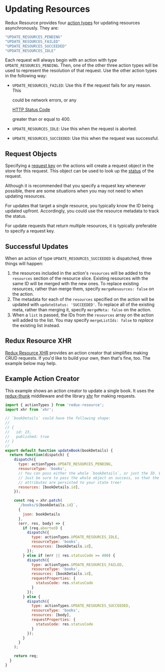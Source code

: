 # Updating Resources

Redux Resource provides four [action types](./) for updating resources asynchronously. They are:

```javascript
"UPDATE_RESOURCES_PENDING"
"UPDATE_RESOURCES_FAILED"
"UPDATE_RESOURCES_SUCCEEDED"
"UPDATE_RESOURCES_IDLE"
```

Each request will always begin with an action with type `UPDATE_RESOURCES_PENDING`. Then, one of the other three action types will be used to represent the resolution of that request. Use the other action types in the following way:

* `UPDATE_RESOURCES_FAILED`: Use this if the request fails for any reason. This

  could be network errors, or any

  [HTTP Status Code](https://en.wikipedia.org/wiki/List_of_HTTP_status_codes)

  greater than or equal to 400.

* `UPDATE_RESOURCES_IDLE`: Use this when the request is aborted.
* `UPDATE_RESOURCES_SUCCEEDED`: Use this when the request was successful.

## Request Objects

Specifying a [request key](https://github.com/jamesplease/redux-resource/tree/9ec75169fbfdce22b9e69697a049704cb4f3998a/docs/requests/requests/request-keys.md) on the actions will create a request object in the store for this request. This object can be used to look up the [status](https://github.com/jamesplease/redux-resource/tree/9ec75169fbfdce22b9e69697a049704cb4f3998a/docs/requests/requests/request-statuses.md) of the request.

Although it is recommended that you specify a request key whenever possible, there are some situations when you may not need to when updating resources.

For updates that target a single resource, you typically know the ID being updated upfront. Accordingly, you could use the resource metadata to track the status.

For update requests that return multiple resources, it is typically preferable to specify a request key.

## Successful Updates

When an action of type `UPDATE_RESOURCES_SUCCEEDED` is dispatched, three things will happen:

1. the resources included in the action's `resources` will be added to the `resources` section of the resource slice. Existing resources with the same ID will be merged with the new ones. To replace existing resources, rather than merge them, specify `mergeResources: false` on the action.
2. The metadata for each of the `resources` specified on the action will be updated with `updateStatus: 'SUCCEEDED'`. To replace all of the existing meta, rather than merging it, specify `mergeMeta: false` on the action.
3. When a `list` is passed, the IDs from the `resources` array on the action will added to the list. You may specify `mergeListIds: false` to _replace_ the existing list instead.

## Redux Resource XHR

[Redux Resource XHR](../../ecosystem-extras/redux-resource-xhr.md) provides an action creator that simplifies making CRUD requests. If you'd like to build your own, then that's fine, too. The example below may help.

## Example Action Creator

This example shows an action creator to update a single book. It uses the [redux-thunk](https://github.com/gaearon/redux-thunk) middleware and the library [xhr](https://github.com/naugtur/xhr) for making requests.

```javascript
import { actionTypes } from 'redux-resource';
import xhr from 'xhr';

// `bookDetails` could have the following shape:
//
// {
//   id: 23,
//   published: true
// }
//
export default function updateBook(bookDetails) {
  return function(dispatch) {
    dispatch({
      type: actionTypes.UPDATE_RESOURCES_PENDING,
      resourceType: 'books',
      // You can pass either the whole `bookDetails`, or just the ID. Both work.
      // Just be sure to pass the whole object on success, so that the updated
      // attributes are persisted to your state tree!
      resources: [bookDetails.id],
    });

    const req = xhr.patch(
      `/books/${bookDetails.id}`,
      {
        json: bookDetails
      },
      (err, res, body) => {
        if (req.aborted) {
          dispatch({
            type: actionTypes.UPDATE_RESOURCES_IDLE,
            resourceType: 'books',
            resources: [bookDetails.id],
          });
        } else if (err || res.statusCode >= 400) {
          dispatch({
            type: actionTypes.UPDATE_RESOURCES_FAILED,
            resourceType: 'books',
            resources: [bookDetails.id],
            requestProperties: {
              statusCode: res.statusCode 
            }
          });
        } else {
          dispatch({
            type: actionTypes.UPDATE_RESOURCES_SUCCEEDED,
            resourceType: 'books',
            resources: [body],
            requestProperties: {
              statusCode: res.statusCode 
            }
          });
        }
      }
    );

    return req;
  }
}
```

